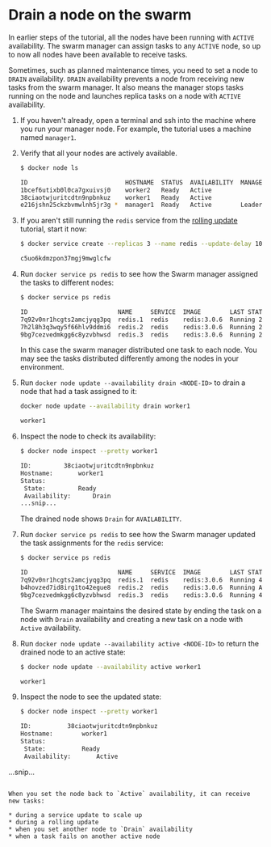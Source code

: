 <!--[metadata]>
+++
title = "Drain a node"
description = "Drain nodes on the Swarm"
keywords = ["tutorial, cluster management, swarm, service, drain"]
[menu.main]
identifier="swarm-tutorial-drain-node"
parent="swarm-tutorial"
weight=21
+++
<![end-metadata]-->

# Drain a node on the swarm

In earlier steps of the tutorial, all the nodes have been running with `ACTIVE`
availability. The swarm manager can assign tasks to any `ACTIVE` node, so up to
now all nodes have been available to receive tasks.

Sometimes, such as planned maintenance times, you need to set a node to `DRAIN`
availability. `DRAIN` availability  prevents a node from receiving new tasks
from the swarm manager. It also means the manager stops tasks running on the
node and launches replica tasks on a node with `ACTIVE` availability.

1. If you haven't already, open a terminal and ssh into the machine where you
run your manager node. For example, the tutorial uses a machine named
`manager1`.

2. Verify that all your nodes are actively available.

    ```bash
    $ docker node ls

    ID                           HOSTNAME  STATUS  AVAILABILITY  MANAGER STATUS
    1bcef6utixb0l0ca7gxuivsj0    worker2   Ready   Active
    38ciaotwjuritcdtn9npbnkuz    worker1   Ready   Active
    e216jshn25ckzbvmwlnh5jr3g *  manager1  Ready   Active        Leader
    ```

3. If you aren't still running the `redis` service from the [rolling
update](rolling-update.md) tutorial, start it now:

    ```bash
    $ docker service create --replicas 3 --name redis --update-delay 10s redis:3.0.6

    c5uo6kdmzpon37mgj9mwglcfw
    ```

4. Run `docker service ps redis` to see how the Swarm manager assigned the
tasks to different nodes:

    ```bash
    $ docker service ps redis

    ID                         NAME     SERVICE  IMAGE        LAST STATE          DESIRED STATE  NODE
    7q92v0nr1hcgts2amcjyqg3pq  redis.1  redis    redis:3.0.6  Running 26 seconds  Running        manager1
    7h2l8h3q3wqy5f66hlv9ddmi6  redis.2  redis    redis:3.0.6  Running 26 seconds  Running        worker1
    9bg7cezvedmkgg6c8yzvbhwsd  redis.3  redis    redis:3.0.6  Running 26 seconds  Running        worker2
    ```

    In this case the swarm manager distributed one task to each node. You may
    see the tasks distributed differently among the nodes in your environment.

5. Run `docker node update --availability drain <NODE-ID>` to drain a node that
had a task assigned to it:

    ```bash
    docker node update --availability drain worker1

    worker1
    ```

6. Inspect the node to check its availability:

    ```bash
    $ docker node inspect --pretty worker1

    ID:			38ciaotwjuritcdtn9npbnkuz
    Hostname:		worker1
    Status:
     State:			Ready
     Availability:		Drain
    ...snip...
    ```

    The drained node shows `Drain` for `AVAILABILITY`.

7. Run `docker service ps redis` to see how the Swarm manager updated the
task assignments for the `redis` service:

    ```bash
    $ docker service ps redis

    ID                         NAME     SERVICE  IMAGE        LAST STATE              DESIRED STATE  NODE
    7q92v0nr1hcgts2amcjyqg3pq  redis.1  redis    redis:3.0.6  Running 4 minutes       Running        manager1
    b4hovzed7id8irg1to42egue8  redis.2  redis    redis:3.0.6  Running About a minute  Running        worker2
    9bg7cezvedmkgg6c8yzvbhwsd  redis.3  redis    redis:3.0.6  Running 4 minutes       Running        worker2
    ```

    The Swarm manager maintains the desired state by ending the task on a node
    with `Drain` availability and creating a new task on a node with `Active`
    availability.

8. Run  `docker node update --availability active <NODE-ID>` to return the
drained node to an active state:

    ```bash
    $ docker node update --availability active worker1

    worker1
    ```

9. Inspect the node to see the updated state:

   ```bash
   $ docker node inspect --pretty worker1

   ID:			38ciaotwjuritcdtn9npbnkuz
   Hostname:		worker1
   Status:
    State:			Ready
    Availability:		Active
  ...snip...
  ```

  When you set the node back to `Active` availability, it can receive new tasks:

  * during a service update to scale up
  * during a rolling update
  * when you set another node to `Drain` availability
  * when a task fails on another active node
